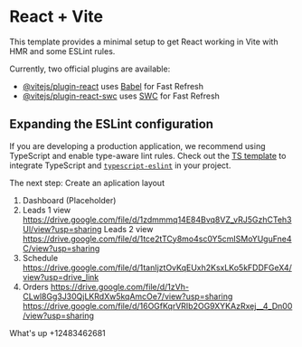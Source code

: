 # React + Vite

This template provides a minimal setup to get React working in Vite with HMR and some ESLint rules.

Currently, two official plugins are available:

- [@vitejs/plugin-react](https://github.com/vitejs/vite-plugin-react/blob/main/packages/plugin-react/README.md) uses [Babel](https://babeljs.io/) for Fast Refresh
- [@vitejs/plugin-react-swc](https://github.com/vitejs/vite-plugin-react-swc) uses [SWC](https://swc.rs/) for Fast Refresh

## Expanding the ESLint configuration

If you are developing a production application, we recommend using TypeScript and enable type-aware lint rules. Check out the [TS template](https://github.com/vitejs/vite/tree/main/packages/create-vite/template-react-ts) to integrate TypeScript and [`typescript-eslint`](https://typescript-eslint.io) in your project.

The next step:
Create an aplication layout 
1. Dashboard (Placeholder)
2. Leads 1 view https://drive.google.com/file/d/1zdmmmq14E84Bvq8VZ_vRJ5GzhCTeh3Ul/view?usp=sharing
Leads 2 view https://drive.google.com/file/d/1tce2tTCy8mo4sc0Y5cmISMoYUguFne4C/view?usp=sharing
3. Schedule https://drive.google.com/file/d/1tanIjztOvKqEUxh2KsxLKo5kFDDFGeX4/view?usp=drive_link 
4. Orders https://drive.google.com/file/d/1zVh-CLwl8Gg3J30QjLKRdXw5kqAmcOe7/view?usp=sharing 
https://drive.google.com/file/d/16OGfKqrVRIb2OG9XYKAzRxej__4_Dn00/view?usp=sharing

What's up +12483462681